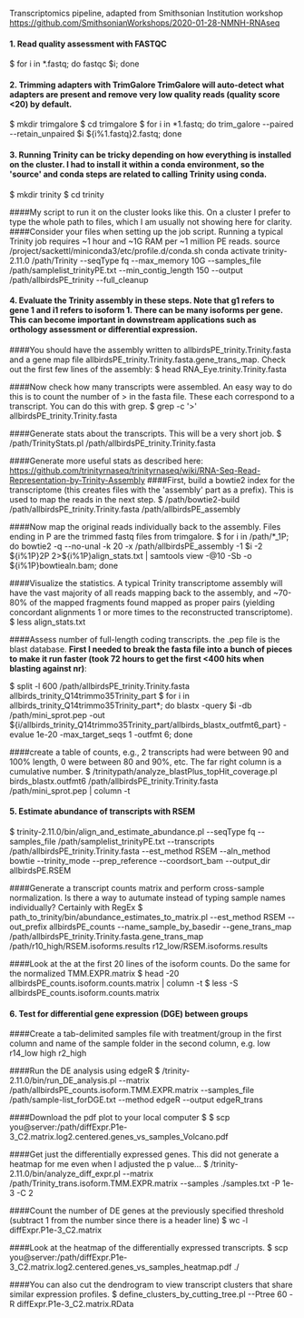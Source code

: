 Transcriptomics pipeline, adapted from Smithsonian Institution workshop https://github.com/SmithsonianWorkshops/2020-01-28-NMNH-RNAseq

#### 1. Read quality assessment with FASTQC
$ for i in *.fastq; do fastqc $i; done

#### 2. Trimming adapters with TrimGalore TrimGalore will auto-detect what adapters are present and remove very low quality reads (quality score <20) by default.
$ mkdir trimgalore
$ cd trimgalore
$ for i in *1.fastq; do trim_galore --paired --retain_unpaired $i ${i%1.fastq}2.fastq; done

#### 3. Running Trinity can be tricky depending on how everything is installed on the cluster. I had to install it within a conda environment, so the 'source' and conda steps are related to calling Trinity using conda.
$ mkdir trinity
$ cd trinity

####My script to run it on the cluster looks like this. On a cluster I prefer to type the whole path to files, which I am usually not showing here for clarity.
####Consider your files when setting up the job script. Running a typical Trinity job requires ~1 hour and ~1G RAM per ~1 million PE reads. 
source /project/sackettl/miniconda3/etc/profile.d/conda.sh
conda activate trinity-2.11.0
/path/Trinity --seqType fq --max_memory 10G --samples_file /path/samplelist_trinityPE.txt --min_contig_length 150 --output /path/allbirdsPE_trinity --full_cleanup

#### 4. Evaluate the Trinity assembly in these steps. Note that g1 refers to gene 1 and i1 refers to isoform 1. There can be many isoforms per gene. This can become important in downstream applications such as orthology assessment or differential expression.
####You should have the assembly written to allbirdsPE_trinity.Trinity.fasta and a gene map file allbirdsPE_trinity.Trinity.fasta.gene_trans_map. Check out the first few lines of the assembly:
$ head RNA_Eye.trinity.Trinity.fasta

####Now check how many transcripts were assembled. An easy way to do this is to count the number of > in the fasta file. These each correspond to a transcript. You can do this with grep. 
$ grep -c '>' allbirdsPE_trinity.Trinity.fasta

####Generate stats about the transcripts. This will be a very short job.
$ /path/TrinityStats.pl /path/allbirdsPE_trinity.Trinity.fasta

####Generate more useful stats as described here: https://github.com/trinityrnaseq/trinityrnaseq/wiki/RNA-Seq-Read-Representation-by-Trinity-Assembly
####First, build a bowtie2 index for the transcriptome (this creates files with the 'assembly' part as a prefix). This is used to map the reads in the next step.
$ /path/bowtie2-build /path/allbirdsPE_trinity.Trinity.fasta /path/allbirdsPE_assembly

####Now map the original reads individually back to the assembly. Files ending in P are the trimmed fastq files from trimgalore.
$ for i in /path/*_1P; do bowtie2 -q --no-unal -k 20 -x /path/allbirdsPE_assembly -1 $i -2 ${i%1P}2P 2>${i%1P}align_stats.txt | samtools view -@10 -Sb -o ${i%1P}bowtiealn.bam; done

####Visualize the statistics. A typical Trinity transcriptome assembly will have the vast majority of all reads mapping back to the assembly, and ~70-80% of the mapped fragments found mapped as proper pairs (yielding concordant alignments 1 or more times to the reconstructed transcriptome).
$ less align_stats.txt

####Assess number of full-length coding transcripts. the .pep file is the blast database. **First I needed to break the fasta file into a bunch of pieces to make it run faster (took 72 hours to get the first <400 hits when blasting against nr)**:

$ split -l 600 /path/allbirdsPE_trinity.Trinity.fasta allbirds_trinity_Q14trimmo35Trinity_part
$ for i in allbirds_trinity_Q14trimmo35Trinity_part*; do blastx -query $i -db /path/mini_sprot.pep -out ${i/allbirds_trinity_Q14trimmo35Trinity_part/allbirds_blastx_outfmt6_part} -evalue 1e-20 -max_target_seqs 1 -outfmt 6; done

####create a table of counts, e.g., 2 transcripts had were between 90 and 100% length, 0 were between 80 and 90%, etc. The far right column is a cumulative number.
$ /trinitypath/analyze_blastPlus_topHit_coverage.pl birds_blastx.outfmt6 /path/allbirdsPE_trinity.Trinity.fasta /path/mini_sprot.pep | column -t

#### 5. Estimate abundance of transcripts with RSEM
$ trinity-2.11.0/bin/align_and_estimate_abundance.pl --seqType fq --samples_file /path/samplelist_trinityPE.txt --transcripts /path/allbirdsPE_trinity.Trinity.fasta --est_method RSEM --aln_method bowtie --trinity_mode --prep_reference --coordsort_bam --output_dir allbirdsPE.RSEM

####Generate a transcript counts matrix and perform cross-sample normalization. Is there a way to autumate instead of typing sample names individually? Certainly with RegEx 
$ path_to_trinity/bin/abundance_estimates_to_matrix.pl --est_method RSEM --out_prefix allbirdsPE_counts --name_sample_by_basedir --gene_trans_map /path/allbirdsPE_trinity.Trinity.fasta.gene_trans_map /path/r10_high/RSEM.isoforms.results r12_low/RSEM.isoforms.results

####Look at the at the first 20 lines of the isoform counts. Do the same for the normalized TMM.EXPR.matrix
$ head -20 allbirdsPE_counts.isoform.counts.matrix | column -t
$ less -S allbirdsPE_counts.isoform.counts.matrix 

#### 6. Test for differential gene expression (DGE) between groups
####Create a tab-delimited samples file with treatment/group in the first column and name of the sample folder in  the second column, e.g.
low	r14_low
high	r2_high

####Run the DE analysis using edgeR
$ /trinity-2.11.0/bin/run_DE_analysis.pl --matrix /path/allbirdsPE_counts.isoform.TMM.EXPR.matrix --samples_file /path/sample-list_forDGE.txt --method edgeR --output edgeR_trans

####Download the pdf plot to your local computer
$ $ scp you@server:/path/diffExpr.P1e-3_C2.matrix.log2.centered.genes_vs_samples_Volcano.pdf

####Get just the differentially expressed genes. This did not generate a heatmap for me even when I adjusted the p value...
$ /trinity-2.11.0/bin/analyze_diff_expr.pl --matrix /path/Trinity_trans.isoform.TMM.EXPR.matrix --samples ./samples.txt -P 1e-3 -C 2 

####Count the number of DE genes at the previously specified threshold (subtract 1 from the number since there is a header line)
$ wc -l diffExpr.P1e-3_C2.matrix

####Look at the heatmap of the differentially expressed transcripts. 
$ scp you@server:/path/diffExpr.P1e-3_C2.matrix.log2.centered.genes_vs_samples_heatmap.pdf ./

####You can also cut the dendrogram to view transcript clusters that share similar expression profiles.
$ define_clusters_by_cutting_tree.pl --Ptree 60 -R diffExpr.P1e-3_C2.matrix.RData




